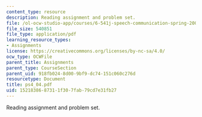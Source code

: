 ```yaml
---
content_type: resource
description: Reading assignment and problem set.
file: /ol-ocw-studio-app/courses/6-541j-speech-communication-spring-2004/1521838687311f307fab79cd7e31fb27_ps4_04.pdf
file_size: 540851
file_type: application/pdf
learning_resource_types:
- Assignments
license: https://creativecommons.org/licenses/by-nc-sa/4.0/
ocw_type: OCWFile
parent_title: Assignments
parent_type: CourseSection
parent_uid: 918fb024-8d00-9bf9-dc74-151c060c276d
resourcetype: Document
title: ps4_04.pdf
uid: 15218386-8731-1f30-7fab-79cd7e31fb27
---
```

Reading assignment and problem set.